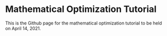 # Mathematical Optimization Tutorial
This is the Github page for the mathematical optimization tutorial to be held on April 14, 2021.
